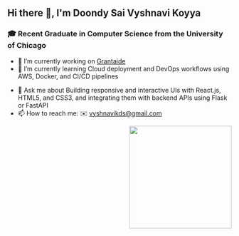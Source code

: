 ## Hi there 👋, I'm Doondy Sai Vyshnavi Koyya

### 🎓 Recent Graduate in Computer Science from the University of Chicago

- 🔭 I’m currently working on [Grantaide](https://github.com/DIYVERSITY/GrantAide) 
- 🌱 I’m currently learning Cloud deployment and DevOps workflows using AWS, Docker, and CI/CD pipelines
<!--
- 👯 I’m looking to collaborate on 
- 🤔 I’m looking for help with ...
- ⚡ Fun fact: .
-->
- 💬 Ask me about Building responsive and interactive UIs with React.js, HTML5, and CSS3, and integrating them with backend APIs using Flask or FastAPI
- 📫 How to reach me: ✉️ [vyshnavikds@gmail.com](mailto:vyshnavikds@gmail.com)   

<img align='right' src="[https://media.giphy.com/media/ieyl9zmCjO4b4t6qoY/giphy.gif](https://miro.medium.com/v2/resize:fit:1100/format:webp/0*K2WLMTExLyida7OR.gif)" width="230">
